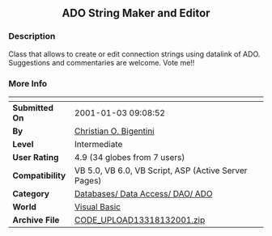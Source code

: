 ﻿<div align="center">

## ADO String Maker and Editor


</div>

### Description

Class that allows to create or edit connection strings using datalink of ADO. Suggestions and commentaries are welcome. Vote me!!
 
### More Info
 


<span>             |<span>
---                |---
**Submitted On**   |2001-01-03 09:08:52
**By**             |[Christian O\. Bigentini](https://github.com/Planet-Source-Code/PSCIndex/blob/master/ByAuthor/christian-o-bigentini.md)
**Level**          |Intermediate
**User Rating**    |4.9 (34 globes from 7 users)
**Compatibility**  |VB 5\.0, VB 6\.0, VB Script, ASP \(Active Server Pages\) 
**Category**       |[Databases/ Data Access/ DAO/ ADO](https://github.com/Planet-Source-Code/PSCIndex/blob/master/ByCategory/databases-data-access-dao-ado__1-6.md)
**World**          |[Visual Basic](https://github.com/Planet-Source-Code/PSCIndex/blob/master/ByWorld/visual-basic.md)
**Archive File**   |[CODE\_UPLOAD13318132001\.zip](https://github.com/Planet-Source-Code/christian-o-bigentini-ado-string-maker-and-editor__1-14075/archive/master.zip)








